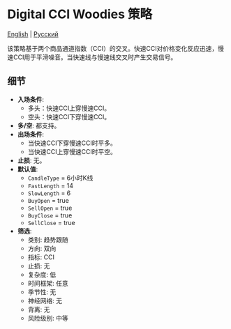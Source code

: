 # Digital CCI Woodies 策略
[English](README.md) | [Русский](README_ru.md)

该策略基于两个商品通道指数（CCI）的交叉。快速CCI对价格变化反应迅速，慢速CCI用于平滑噪音。当快速线与慢速线交叉时产生交易信号。

## 细节

- **入场条件**:
  - 多头：快速CCI上穿慢速CCI。
  - 空头：快速CCI下穿慢速CCI。
- **多/空**: 都支持。
- **出场条件**:
  - 当快速CCI下穿慢速CCI时平多。
  - 当快速CCI上穿慢速CCI时平空。
- **止损**: 无。
- **默认值**:
  - `CandleType` = 6小时K线
  - `FastLength` = 14
  - `SlowLength` = 6
  - `BuyOpen` = true
  - `SellOpen` = true
  - `BuyClose` = true
  - `SellClose` = true
- **筛选**:
  - 类别: 趋势跟随
  - 方向: 双向
  - 指标: CCI
  - 止损: 无
  - 复杂度: 低
  - 时间框架: 任意
  - 季节性: 无
  - 神经网络: 无
  - 背离: 无
  - 风险级别: 中等
